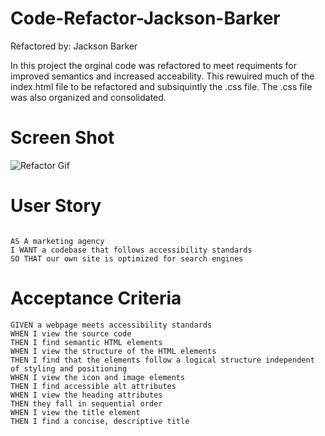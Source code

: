 # Code-Refactor-Jackson-Barker
Refactored by: Jackson Barker 

In this project the orginal code was refactored to meet requiments for improved semantics and increased acceability. This rewuired much of the index.html file to be refactored and subsiquintly the .css file. The .css file was also organized and consolidated. 

# Screen Shot

![Refactor Gif](https://user-images.githubusercontent.com/88758296/130902435-71a37d4a-eda0-4b0b-ac95-ca9713a09889.gif)


# User Story

```

AS A marketing agency
I WANT a codebase that follows accessibility standards
SO THAT our own site is optimized for search engines

```

# Acceptance Criteria 

```
GIVEN a webpage meets accessibility standards
WHEN I view the source code
THEN I find semantic HTML elements
WHEN I view the structure of the HTML elements
THEN I find that the elements follow a logical structure independent of styling and positioning
WHEN I view the icon and image elements
THEN I find accessible alt attributes
WHEN I view the heading attributes
THEN they fall in sequential order
WHEN I view the title element
THEN I find a concise, descriptive title

```
